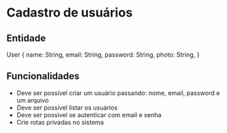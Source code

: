 # Cadastro de usuários

## Entidade

User {
  name: String,
  email: String,
  password: String,
  photo: String,
}

## Funcionalidades

- Deve ser possível criar um usuário passando: nome, email, password e um arquivo
- Deve ser possível listar os usuários
- Deve ser possivel se autenticar com email e senha
- Crie rotas privadas no sistema
